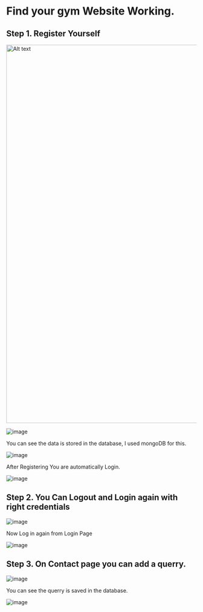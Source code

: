 # Find your gym Website Working.

## Step 1. Register Yourself
<img
  src="https://user-images.githubusercontent.com/108460399/196797550-bd41d768-397e-469a-b048-7a294a4b9a46.png"
  alt="Alt text"
  title="Optional title"
  style="display: inline-block; margin: 0 auto; width: 1000px">

![image](https://user-images.githubusercontent.com/108460399/196797550-bd41d768-397e-469a-b048-7a294a4b9a46.png)

You can see the data is stored in the database, I used mongoDB for this.

![image](https://user-images.githubusercontent.com/108460399/196798926-b17987ca-875d-4244-abf3-dedb5984c88e.png)

After Registering You are automatically Login.

![image](https://user-images.githubusercontent.com/108460399/196799174-3a64847b-69c0-4d18-8d3a-6dcfecb5b133.png)

## Step 2. You Can Logout and Login again with right credentials

![image](https://user-images.githubusercontent.com/108460399/196799649-0246bc5e-00e0-4108-9484-0f09accd54ba.png)

Now Log in again from Login Page

![image](https://user-images.githubusercontent.com/108460399/196799876-b6ba8f86-d0c2-46d9-ace6-e94e9820d05e.png)

## Step 3. On Contact page you can add a querry.

![image](https://user-images.githubusercontent.com/108460399/196800499-89bf24fb-505a-4b76-9575-6311d09c420a.png)

You can see the querry is saved in the database.

![image](https://user-images.githubusercontent.com/108460399/196800660-0c15f0f0-5599-47bb-b83a-247cf256abe9.png)


